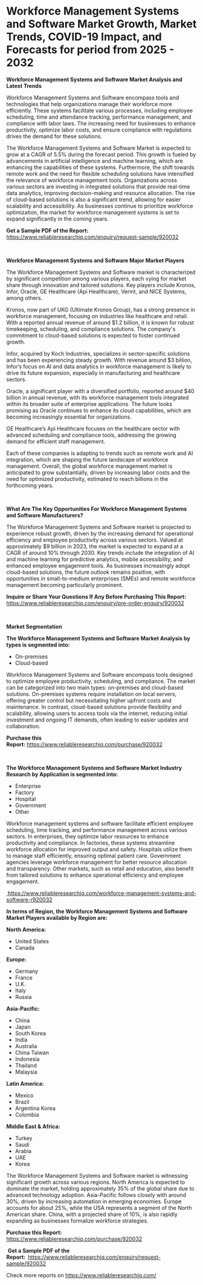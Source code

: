 <p><h1>Workforce Management Systems and Software Market Growth, Market Trends, COVID-19 Impact, and Forecasts for period from 2025 - 2032</h1></p><p><strong>Workforce Management Systems and Software Market Analysis and Latest Trends</strong></p>
<p><p>Workforce Management Systems and Software encompass tools and technologies that help organizations manage their workforce more efficiently. These systems facilitate various processes, including employee scheduling, time and attendance tracking, performance management, and compliance with labor laws. The increasing need for businesses to enhance productivity, optimize labor costs, and ensure compliance with regulations drives the demand for these solutions.</p><p>The Workforce Management Systems and Software Market is expected to grow at a CAGR of 5.5% during the forecast period. This growth is fueled by advancements in artificial intelligence and machine learning, which are enhancing the capabilities of these systems. Furthermore, the shift towards remote work and the need for flexible scheduling solutions have intensified the relevance of workforce management tools. Organizations across various sectors are investing in integrated solutions that provide real-time data analytics, improving decision-making and resource allocation. The rise of cloud-based solutions is also a significant trend, allowing for easier scalability and accessibility. As businesses continue to prioritize workforce optimization, the market for workforce management systems is set to expand significantly in the coming years.</p></p>
<p><strong>Get a Sample PDF of the Report:&nbsp;</strong> <a href="https://www.reliableresearchiq.com/enquiry/request-sample/920032?utm_campaign=2730&utm_medium=2&utm_source=Github&utm_content=ia&utm_term=07032025&utm_id=workforce-management-systems-and-software">https://www.reliableresearchiq.com/enquiry/request-sample/920032</a></p>
<p>&nbsp;</p>
<p><strong>Workforce Management Systems and Software Major Market Players</strong></p>
<p><p>The Workforce Management Systems and Software market is characterized by significant competition among various players, each vying for market share through innovation and tailored solutions. Key players include Kronos, Infor, Oracle, GE Healthcare (Api Healthcare), Verint, and NICE Systems, among others.</p><p>Kronos, now part of UKG (Ultimate Kronos Group), has a strong presence in workforce management, focusing on industries like healthcare and retail. With a reported annual revenue of around $1.2 billion, it is known for robust timekeeping, scheduling, and compliance solutions. The company's commitment to cloud-based solutions is expected to foster continued growth.</p><p>Infor, acquired by Koch Industries, specializes in sector-specific solutions and has been experiencing steady growth. With revenue around $3 billion, Infor’s focus on AI and data analytics in workforce management is likely to drive its future expansion, especially in manufacturing and healthcare sectors.</p><p>Oracle, a significant player with a diversified portfolio, reported around $40 billion in annual revenue, with its workforce management tools integrated within its broader suite of enterprise applications. The future looks promising as Oracle continues to enhance its cloud capabilities, which are becoming increasingly essential for organizations.</p><p>GE Healthcare’s Api Healthcare focuses on the healthcare sector with advanced scheduling and compliance tools, addressing the growing demand for efficient staff management.</p><p>Each of these companies is adapting to trends such as remote work and AI integration, which are shaping the future landscape of workforce management. Overall, the global workforce management market is anticipated to grow substantially, driven by increasing labor costs and the need for optimized productivity, estimated to reach billions in the forthcoming years.</p></p>
<p>&nbsp;</p>
<p><strong>What Are The Key Opportunities For Workforce Management Systems and Software Manufacturers?</strong></p>
<p><p>The Workforce Management Systems and Software market is projected to experience robust growth, driven by the increasing demand for operational efficiency and employee productivity across various sectors. Valued at approximately $9 billion in 2023, the market is expected to expand at a CAGR of around 10% through 2030. Key trends include the integration of AI and machine learning for predictive analytics, mobile accessibility, and enhanced employee engagement tools. As businesses increasingly adopt cloud-based solutions, the future outlook remains positive, with opportunities in small-to-medium enterprises (SMEs) and remote workforce management becoming particularly prominent.</p></p>
<p><strong>Inquire or Share Your Questions If Any Before Purchasing This Report:</strong> <a href="https://www.reliableresearchiq.com/enquiry/pre-order-enquiry/920032?utm_campaign=2730&utm_medium=2&utm_source=Github&utm_content=ia&utm_term=07032025&utm_id=workforce-management-systems-and-software">https://www.reliableresearchiq.com/enquiry/pre-order-enquiry/920032</a></p>
<p>&nbsp;</p>
<p><strong>Market Segmentation</strong></p>
<p><strong>The Workforce Management Systems and Software Market Analysis by types is segmented into:</strong></p>
<p><ul><li>On-premises</li><li>Cloud-based</li></ul></p>
<p><p>Workforce Management Systems and Software encompass tools designed to optimize employee productivity, scheduling, and compliance. The market can be categorized into two main types: on-premises and cloud-based solutions. On-premises systems require installation on local servers, offering greater control but necessitating higher upfront costs and maintenance. In contrast, cloud-based solutions provide flexibility and scalability, allowing users to access tools via the internet, reducing initial investment and ongoing IT demands, often leading to easier updates and collaboration.</p></p>
<p><strong>Purchase this Report:&nbsp;</strong><a href="https://www.reliableresearchiq.com/purchase/920032?utm_campaign=2730&utm_medium=2&utm_source=Github&utm_content=ia&utm_term=07032025&utm_id=workforce-management-systems-and-software">https://www.reliableresearchiq.com/purchase/920032</a></p>
<p>&nbsp;</p>
<p><strong>The Workforce Management Systems and Software Market Industry Research by Application is segmented into:</strong></p>
<p><ul><li>Enterprise</li><li>Factory</li><li>Hospital</li><li>Government</li><li>Other</li></ul></p>
<p><p>Workforce management systems and software facilitate efficient employee scheduling, time tracking, and performance management across various sectors. In enterprises, they optimize labor resources to enhance productivity and compliance. In factories, these systems streamline workforce allocation for improved output and safety. Hospitals utilize them to manage staff efficiently, ensuring optimal patient care. Government agencies leverage workforce management for better resource allocation and transparency. Other markets, such as retail and education, also benefit from tailored solutions to enhance operational efficiency and employee engagement.</p></p>
<p><a href="https://www.reliableresearchiq.com/workforce-management-systems-and-software-r920032?utm_campaign=2730&utm_medium=2&utm_source=Github&utm_content=ia&utm_term=07032025&utm_id=workforce-management-systems-and-software">&nbsp;https://www.reliableresearchiq.com/workforce-management-systems-and-software-r920032</a></p>
<p><strong>In terms of Region, the Workforce Management Systems and Software Market Players available by Region are:</strong></p>
<p>
    <p> <strong> North America: </strong>
        <ul>
            <li>United States</li>
            <li>Canada</li>
        </ul>
        </p> 
    <p> <strong> Europe: </strong>
        <ul>
            <li>Germany</li>
            <li>France</li>
            <li>U.K.</li>
            <li>Italy</li>
            <li>Russia</li>
        </ul>
        </p> 
    <p> <strong> Asia-Pacific: </strong>
        <ul>
            <li>China</li>
            <li>Japan</li>
            <li>South Korea</li>
            <li>India</li>
            <li>Australia</li>
            <li>China Taiwan</li>
            <li>Indonesia</li>
            <li>Thailand</li>
            <li>Malaysia</li>
        </ul>
        </p> 
    <p> <strong> Latin America: </strong>
        <ul>
            <li>Mexico</li>
            <li>Brazil</li>
            <li>Argentina Korea</li>
            <li>Colombia</li>
        </ul>
        </p> 
    <p> <strong> Middle East & Africa: </strong>
        <ul>
            <li>Turkey</li>
            <li>Saudi</li>
            <li>Arabia</li>
            <li>UAE</li>
            <li>Korea</li>
        </ul>
    </p>
    </p>
<p><p>The Workforce Management Systems and Software market is witnessing significant growth across various regions. North America is expected to dominate the market, holding approximately 35% of the global share due to advanced technology adoption. Asia-Pacific follows closely with around 30%, driven by increasing automation in emerging economies. Europe accounts for about 25%, while the USA represents a segment of the North American share. China, with a projected share of 10%, is also rapidly expanding as businesses formalize workforce strategies.</p></p>
<p><strong>Purchase this Report: </strong><a href="https://www.reliableresearchiq.com/purchase/920032?utm_campaign=2730&utm_medium=2&utm_source=Github&utm_content=ia&utm_term=07032025&utm_id=workforce-management-systems-and-software">https://www.reliableresearchiq.com/purchase/920032</a></p>
<p>&nbsp;<strong>Get a Sample PDF of the Report:&nbsp;&nbsp;</strong><a href="https://www.reliableresearchiq.com/enquiry/request-sample/920032?utm_campaign=2730&utm_medium=2&utm_source=Github&utm_content=ia&utm_term=07032025&utm_id=workforce-management-systems-and-software">https://www.reliableresearchiq.com/enquiry/request-sample/920032</a></p>
<p><strong></strong></p>
<p>Check more reports on <a href="https://www.reliableresearchiq.com/?utm_campaign=2730&utm_medium=2&utm_source=Github&utm_content=ia&utm_term=07032025&utm_id=workforce-management-systems-and-software">https://www.reliableresearchiq.com/</a></p>